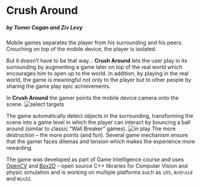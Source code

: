 # Crush Around

##### by Tomer Cagan and Ziv Levy

Mobile games separates the player from his surrounding and his peers. 
Crouching on top of the mobile device, the player is isolated. 

But it doesn’t have to be that way...
**Crush Around** lets the user play in its surrounding by augmenting a game later on top of the real world which encourages him to open up to the world. In addition, by playing in the real world, the game is meaningful not only to the player but to other people by sharing the game play epic achievements.

In **Crush Around** the gamer points the mobile device camera onto the scene. 
![select targets](https://github.com/zivl/Destroy-Around-Me/blob/master/Screenshots/select_targets.png "select targets")

The game automatically detect objects in the surrounding, transforming the scene into a game level in which the player can interact by bouncing a ball around (similar to classic “Wall Breaker” games). 
![in play](https://github.com/zivl/Destroy-Around-Me/blob/master/Screenshots/in_play.png "in play")
The more destruction – the more points (and fun). Several game mechanism ensure that the gamer faces dilemas and tension which makes the experience more rewarding.


The game was developed as part of Game Intelligence course and uses [OpenCV](http://opencv.org) and [Box2D](http://box2d.org) – open source C++ libraries for Computer Vision and physic simulation and is working on multiple platforms such as `iOS`, `Android` and `Win32`.
